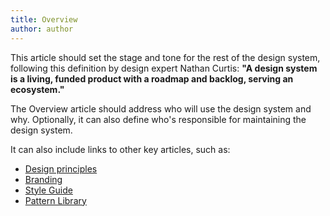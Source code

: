 ```yaml
---
title: Overview
author: author
---
```


This article should set the stage and tone for the rest of the design system, following this definition by  design expert Nathan Curtis: **"A design system is a living, funded product with a roadmap and backlog, serving an ecosystem."**

The Overview article should address who will use the design system and why. Optionally, it can also define who's responsible for maintaining the design system.

It can also include links to other key articles, such as:

* [Design principles]({{sitebase.url}}/design-principles/#design-principles)
* [Branding]({{sitebase.url}}/design-principles/#branding)
* [Style Guide]({{sitebase.url}}/resources/#style-guide)
* [Pattern Library]({{sitebase.url}}/resources/#pattern-library)
